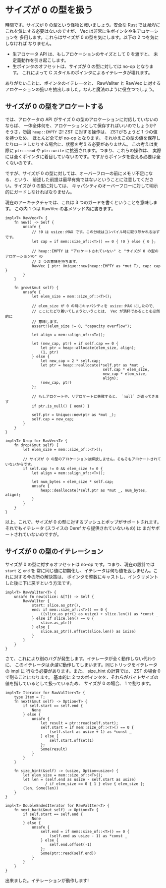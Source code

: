 <!--
# Handling Zero-Sized Types
-->

# サイズが 0 の型を扱う

<!--
It's time. We're going to fight the specter that is zero-sized types. Safe Rust
*never* needs to care about this, but Vec is very intensive on raw pointers and
raw allocations, which are exactly the two things that care about
zero-sized types. We need to be careful of two things:
-->

時間です。サイズが 0 の型という怪物と戦いましょう。安全な Rust では*絶対に*
これを気にする必要はないのですが、 Vec は非常に生ポインタや生アロケーションを
多用します。これらはサイズが 0 の型を気にします。以下の 2 つを気にしなければ
なりません。

<!--
* The raw allocator API has undefined behavior if you pass in 0 for an
  allocation size.
* raw pointer offsets are no-ops for zero-sized types, which will break our
  C-style pointer iterator.
-->

* 生アロケータ API は、もしアロケーションのサイズとして 0 を渡すと、
  未定義動作を引き起こします。
* 生ポインタのオフセットは、サイズが 0 の型に対しては no-op となります。
  これによって C スタイルのポインタによるイテレータが壊れます。

<!--
Thankfully we abstracted out pointer-iterators and allocating handling into
RawValIter and RawVec respectively. How mysteriously convenient.
-->

ありがたいことに、ポインタのイテレータと、 RawValIter と RawVec に対する
アロケーションの扱いを抽出しました。なんと魔法のように役立つでしょう。




<!--
## Allocating Zero-Sized Types
-->

## サイズが 0 の型をアロケートする

<!--
So if the allocator API doesn't support zero-sized allocations, what on earth
do we store as our allocation? Why, `heap::EMPTY` of course! Almost every operation
with a ZST is a no-op since ZSTs have exactly one value, and therefore no state needs
to be considered to store or load them. This actually extends to `ptr::read` and
`ptr::write`: they won't actually look at the pointer at all. As such we never need
to change the pointer.
-->

では、アロケータの API がサイズ 0 の型のアロケーションに対応していないのならば、
一体全体何を、アロケーションとして保存すればいいのでしょうか? そうさ，勿論 `heap::EMPTY` さ!
ZST に対する操作は、 ZSTがちょうど 1 つの値を持つため、 ほとんど全てが no-op となります。
それゆえこの型の値を保存したりロードしたりする場合に、状態を考える必要がありません。
この考えは実際に `ptr::read` や `ptr::write` に拡張されます。つまり、これらの操作は、
実際には全くポインタに着目していないのです。ですからポインタを変える必要は全くないのです。

<!--
Note however that our previous reliance on running out of memory before overflow is
no longer valid with zero-sized types. We must explicitly guard against capacity
overflow for zero-sized types.
-->

ですが、サイズが 0 の型に対しては、オーバーフローの前にメモリ不足になる、という、
前述した前提は最早有効ではないということに注意してください。サイズが 0 の型に対しては、
キャパシティのオーバーフローに対して明示的にガードしなければなりません。

<!--
Due to our current architecture, all this means is writing 3 guards, one in each
method of RawVec.
-->

現在のアーキテクチャでは、これは 3 つのガードを書くということを意味します。
この内 1 つは RawVec の各メソッド内に書きます。

```rust,ignore
impl<T> RawVec<T> {
    fn new() -> Self {
        unsafe {
            // !0 は usize::MAX です。この分岐はコンパイル時に取り除かれるはずです。
            let cap = if mem::size_of::<T>() == 0 { !0 } else { 0 };

            // heap::EMPTY は "アロケートされていない" と "サイズが 0 の型のアロケーションの" の
            // 2 つの意味を持ちます。
            RawVec { ptr: Unique::new(heap::EMPTY as *mut T), cap: cap }
        }
    }

    fn grow(&mut self) {
        unsafe {
            let elem_size = mem::size_of::<T>();

            // elem_size が 0 の時にキャパシティを usize::MAX にしたので、
            // ここにたどり着いてしまうということは、 Vec が満杯であることを必然的に
            // 意味します。
            assert!(elem_size != 0, "capacity overflow");

            let align = mem::align_of::<T>();

            let (new_cap, ptr) = if self.cap == 0 {
                let ptr = heap::allocate(elem_size, align);
                (1, ptr)
            } else {
                let new_cap = 2 * self.cap;
                let ptr = heap::reallocate(*self.ptr as *mut _,
                                            self.cap * elem_size,
                                            new_cap * elem_size,
                                            align);
                (new_cap, ptr)
            };

            // もしアロケートや、リアロケートに失敗すると、 `null` が返ってきます
            if ptr.is_null() { oom() }

            self.ptr = Unique::new(ptr as *mut _);
            self.cap = new_cap;
        }
    }
}

impl<T> Drop for RawVec<T> {
    fn drop(&mut self) {
        let elem_size = mem::size_of::<T>();

        // サイズが 0 の型のアロケーションは解放しません。そもそもアロケートされていないからです。
        if self.cap != 0 && elem_size != 0 {
            let align = mem::align_of::<T>();

            let num_bytes = elem_size * self.cap;
            unsafe {
                heap::deallocate(*self.ptr as *mut _, num_bytes, align);
            }
        }
    }
}
```

<!--
That's it. We support pushing and popping zero-sized types now. Our iterators
(that aren't provided by slice Deref) are still busted, though.
-->

以上。これで、サイズが 0 の型に対するプッシュとポップがサポートされます。
それでもイテレータ (スライスの Deref から提供されていないもの) は
まだサポートされていないのですが。




<!--
## Iterating Zero-Sized Types
-->

## サイズが 0 の型のイテレーション

<!--
Zero-sized offsets are no-ops. This means that our current design will always
initialize `start` and `end` as the same value, and our iterators will yield
nothing. The current solution to this is to cast the pointers to integers,
increment, and then cast them back:
-->

サイズが 0 の型に対するオフセットは no-op です。つまり、現在の設計では `start` と `end` を
常に同じ値に初期化し、イテレータは何も値を返しません。これに対する今の所の解決策は、
ポインタを整数にキャストし、インクリメントした後に下に戻すという方法です。

```rust,ignore
impl<T> RawValIter<T> {
    unsafe fn new(slice: &[T]) -> Self {
        RawValIter {
            start: slice.as_ptr(),
            end: if mem::size_of::<T>() == 0 {
                ((slice.as_ptr() as usize) + slice.len()) as *const _
            } else if slice.len() == 0 {
                slice.as_ptr()
            } else {
                slice.as_ptr().offset(slice.len() as isize)
            }
        }
    }
}
```

<!--
Now we have a different bug. Instead of our iterators not running at all, our
iterators now run *forever*. We need to do the same trick in our iterator impls.
Also, our size_hint computation code will divide by 0 for ZSTs. Since we'll
basically be treating the two pointers as if they point to bytes, we'll just
map size 0 to divide by 1.
-->

さて、これにより別のバグが発生します。イテレータが全く動作しない代わりに、
このイテレータは*永遠に*動作してしまいます。同じトリックをイテレータの impl に
行なう必要があります。また、 size_hint の計算では、 ZST の場合 0 で割ることになります。
基本的に 2 つのポインタを、それらがバイトサイズの値を指しているとして扱っているため、
サイズが 0 の場合、 1 で割ります。

```rust,ignore
impl<T> Iterator for RawValIter<T> {
    type Item = T;
    fn next(&mut self) -> Option<T> {
        if self.start == self.end {
            None
        } else {
            unsafe {
                let result = ptr::read(self.start);
                self.start = if mem::size_of::<T>() == 0 {
                    (self.start as usize + 1) as *const _
                } else {
                    self.start.offset(1)
                };
                Some(result)
            }
        }
    }

    fn size_hint(&self) -> (usize, Option<usize>) {
        let elem_size = mem::size_of::<T>();
        let len = (self.end as usize - self.start as usize)
                  / if elem_size == 0 { 1 } else { elem_size };
        (len, Some(len))
    }
}

impl<T> DoubleEndedIterator for RawValIter<T> {
    fn next_back(&mut self) -> Option<T> {
        if self.start == self.end {
            None
        } else {
            unsafe {
                self.end = if mem::size_of::<T>() == 0 {
                    (self.end as usize - 1) as *const _
                } else {
                    self.end.offset(-1)
                };
                Some(ptr::read(self.end))
            }
        }
    }
}
```

<!--
And that's it. Iteration works!
-->

出来ました。イテレーションが動作します!
